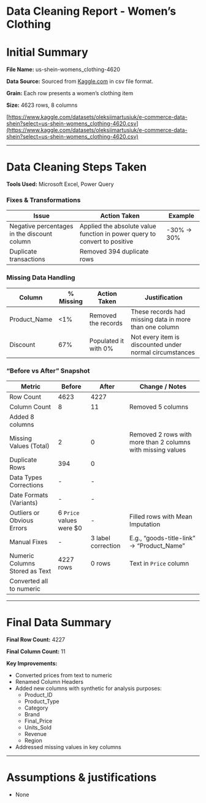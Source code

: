 # Data Cleaning Report - Women’s Clothing

# Initial Summary

**File Name:** us-shein-womens_clothing-4620

**Data Source:** Sourced from [Kaggle.com](https://www.kaggle.com/datasets/oleksiimartusiuk/e-commerce-data-shein?select=us-shein-womens_clothing-4620.csv) in csv file format.

**Grain:** Each row presents a women’s clothing item

**Size:** 4623 rows, 8 columns

[https://www.kaggle.com/datasets/oleksiimartusiuk/e-commerce-data-shein?select=us-shein-womens_clothing-4620.csv](https://www.kaggle.com/datasets/oleksiimartusiuk/e-commerce-data-shein?select=us-shein-womens_clothing-4620.csv)

---

# Data Cleaning Steps Taken

**Tools Used:** Microsoft Excel, Power Query

### Fixes & Transformations

| Issue | Action Taken | Example |
| --- | --- | --- |
| Negative percentages in the discount column | Applied the absolute value function in power query to convert to positive | -30% → 30% |
| Duplicate transactions  | Removed 394 duplicate rows |  |

### Missing Data Handling

| Column | % Missing | Action Taken | Justification |
| --- | --- | --- | --- |
| Product_Name | <1% | Removed the records | These records had missing data in more than one column |
| Discount | 67% | Populated it with 0% | Not every item is discounted under normal circumstances |


### “Before vs After” Snapshot

| Metric | Before | After | **Change / Notes** |
| --- | --- | --- | --- |
| Row Count | 4623  | 4227 |  |
| Column Count | 8 | 11 | Removed 5 columns
Added 8 columns |
| Missing Values (Total) | 2 | 0 | Removed 2 rows with more than 2 columns with missing values |
| Duplicate Rows | 394 | 0 |  |
| Data Types Corrections | - | - |  |
| Date Formats (Variants) | - | - |  |
| Outliers or Obvious Errors | 6 `Price` values were $0 | - | Filled rows with Mean Imputation |
| Manual Fixes | - | 3 label correction | E.g., “goods-title-link” → “Product_Name” |
| Numeric Columns Stored as Text | 4227 rows | 0 rows | Text in `Price` column
Converted all to numeric |


---

# Final Data Summary

**Final Row Count:** 4227

**Final Column Count:** 11

**Key Improvements:** 

- Converted prices from text to numeric
- Renamed Column Headers
- Added new columns with synthetic for analysis purposes:
    - Product_ID
    - Product_Type
    - Category
    - Brand
    - Final_Price
    - Units_Sold
    - Revenue
    - Region
- Addressed missing values in key columns

---

# Assumptions & justifications

- None
